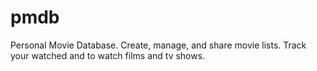 # pmdb

Personal Movie Database. Create, manage, and share movie lists. Track your watched
and to watch films and tv shows.
